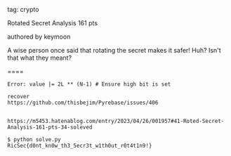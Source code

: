tag: crypto

Rotated Secret Analysis
161 pts

authored by keymoon

A wise person once said that rotating the secret makes it safer! Huh? Isn't that what they meant?


====
```
Error: value |= 2L ** (N-1) # Ensure high bit is set

recover
https://github.com/thisbejim/Pyrebase/issues/406


https://m5453.hatenablog.com/entry/2023/04/26/001957#41-Roted-Secret-Analysis-161-pts-34-soleved

$ python solve.py 
RicSec{d0nt_kn0w_th3_5ecr3t_w1th0ut_r0t4t1n9!}
```